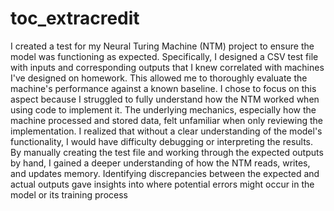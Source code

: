 # toc_extracredit
I created a test for my Neural Turing Machine (NTM) project to ensure the model was functioning as expected. Specifically, I designed a CSV test file with inputs and corresponding outputs that I knew correlated with machines I've designed on homework. This allowed me to thoroughly evaluate the machine's performance against a known baseline. I chose to focus on this aspect because I struggled to fully understand how the NTM worked when using code to implement it. The underlying mechanics, especially how the machine processed and stored data, felt unfamiliar when only reviewing the implementation. I realized that without a clear understanding of the model's functionality, I would have difficulty debugging or interpreting the results. By manually creating the test file and working through the expected outputs by hand, I gained a deeper understanding of how the NTM reads, writes, and updates memory. Identifying discrepancies between the expected and actual outputs gave insights into where potential errors might occur in the model or its training process
